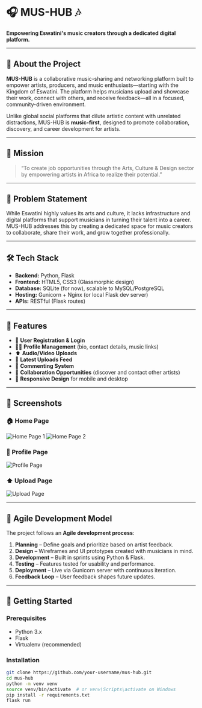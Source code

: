 # 🎧 MUS-HUB 🎶

**Empowering Eswatini's music creators through a dedicated digital platform.**

---

## 📌 About the Project

**MUS-HUB** is a collaborative music-sharing and networking platform built to empower artists, producers, and music enthusiasts—starting with the Kingdom of Eswatini. The platform helps musicians upload and showcase their work, connect with others, and receive feedback—all in a focused, community-driven environment.

Unlike global social platforms that dilute artistic content with unrelated distractions, MUS-HUB is **music-first**, designed to promote collaboration, discovery, and career development for artists.

---

## 🎯 Mission

> “To create job opportunities through the Arts, Culture & Design sector by empowering artists in Africa to realize their potential.”

---

## 🚨 Problem Statement

While Eswatini highly values its arts and culture, it lacks infrastructure and digital platforms that support musicians in turning their talent into a career. MUS-HUB addresses this by creating a dedicated space for music creators to collaborate, share their work, and grow together professionally.

---

## 🛠️ Tech Stack

- **Backend:** Python, Flask
- **Frontend:** HTML5, CSS3 (Glassmorphic design)
- **Database:** SQLite (for now), scalable to MySQL/PostgreSQL
- **Hosting:** Gunicorn + Nginx (or local Flask dev server)
- **APIs:** RESTful (Flask routes)

---

## 🔑 Features

- 🎤 **User Registration & Login**
- 🧑‍🎤 **Profile Management** (bio, contact details, music links)
- ⬆️ **Audio/Video Uploads**
- 📰 **Latest Uploads Feed**
- 💬 **Commenting System**
- 🤝 **Collaboration Opportunities** (discover and contact other artists)
- 📱 **Responsive Design** for mobile and desktop

---

## 📸 Screenshots

### 🏠 Home Page
![Home Page 1](https://github.com/user-attachments/assets/573286b0-ff1e-417e-8df5-2200c9aac760)
![Home Page 2](https://github.com/user-attachments/assets/12cc0f57-e05c-466b-8ba2-851367893e42)

### 👤 Profile Page
![Profile Page](https://github.com/user-attachments/assets/14ae0954-2148-4bb4-822f-57ede6c98927)

### ⬆️ Upload Page
![Upload Page](https://github.com/user-attachments/assets/f62aad22-522f-4535-b95c-0e90b9ecc2a5)


---

## 🧪 Agile Development Model

The project follows an **Agile development process**:
1. **Planning** – Define goals and prioritize based on artist feedback.
2. **Design** – Wireframes and UI prototypes created with musicians in mind.
3. **Development** – Built in sprints using Python & Flask.
4. **Testing** – Features tested for usability and performance.
5. **Deployment** – Live via Gunicorn server with continuous iteration.
6. **Feedback Loop** – User feedback shapes future updates.

---

## 🚀 Getting Started

### Prerequisites

- Python 3.x
- Flask
- Virtualenv (recommended)

### Installation

```bash
git clone https://github.com/your-username/mus-hub.git
cd mus-hub
python -m venv venv
source venv/bin/activate  # or venv\Scripts\activate on Windows
pip install -r requirements.txt
flask run

